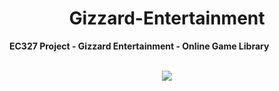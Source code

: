 <center> <h1> Gizzard-Entertainment </h> </center>
<strong>EC327 Project - Gizzard Entertainment - Online Game Library</strong>
<p align="center">
<br>
<a href="./LICENSE.md"><img src="https://img.shields.io/badge/license-MIT-blue.svg"></a>
</p>
<p>


